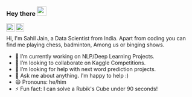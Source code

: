 ### Hey there <img src="https://media.giphy.com/media/hvRJCLFzcasrR4ia7z/giphy.gif" width="25px">
<a href="https://twitter.com/sjsahiljain">
  <img align="left" alt="Sahil Jain" | Twitter" width="22px" src="https://cdn.jsdelivr.net/npm/simple-icons@v3/icons/twitter.svg" />
</a>
<a href="https://www.linkedin.com/in/sahil-jain-717827142/">
  <img align="left" alt="Sahil's LinkdeIN" width="22px" src="https://cdn.jsdelivr.net/npm/simple-icons@v3/icons/linkedin.svg" />
</a>
                               
<br />

Hi, I'm Sahil Jain, a Data Scientist from India. Apart from coding you can find me playing chess, badminton, Among us or binging shows.

- 🔭 I’m currently working on NLP/Deep Learning Projects.
- 👯 I’m looking to collaborate on Kaggle Competitions.
- 🤔 I’m looking for help with next word prediction projects.
- 💬 Ask me about anything. I'm happy to help :)
- 😄 Pronouns: he/him
- ⚡ Fun fact: I can solve a Rubik's Cube under 90 seconds!
